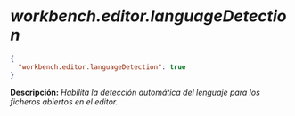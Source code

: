 <!-- Autor: Daniel Benjamin Perez Morales -->
<!-- GitHub: https://github.com/D4nitrix13 -->
<!-- GitLab: https://gitlab.com/D4nitrix13 -->
<!-- Correo electrónico: danielperezdev@proton.me -->

# ***workbench.editor.languageDetection***

```json
{
  "workbench.editor.languageDetection": true
}
```

**Descripción:** *Habilita la detección automática del lenguaje para los ficheros abiertos en el editor.*
